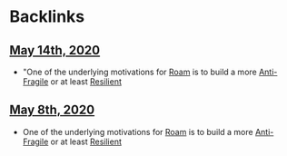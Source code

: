 
# Backlinks
## [May 14th, 2020](<May 14th, 2020.md>)
- "One of the underlying motivations for [Roam](<Roam.md>) is to build a more [Anti-Fragile](<Anti-Fragile.md>) or at least [Resilient](<Resilient.md>)

## [May 8th, 2020](<May 8th, 2020.md>)
- One of the underlying motivations for [Roam](<Roam.md>) is to build a more [Anti-Fragile](<Anti-Fragile.md>) or at least [Resilient](<Resilient.md>)

